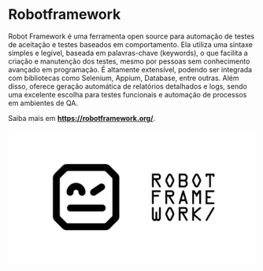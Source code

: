 # Robotframework

Robot Framework é uma ferramenta open source para automação de testes de aceitação e testes baseados em comportamento. Ela utiliza uma sintaxe simples e legível, baseada em palavras-chave (keywords), o que facilita a criação e manutenção dos testes, mesmo por pessoas sem conhecimento avançado em programação. É altamente extensível, podendo ser integrada com bibliotecas como Selenium, Appium, Database, entre outras. Além disso, oferece geração automática de relatórios detalhados e logs, sendo uma excelente escolha para testes funcionais e automação de processos em ambientes de QA.

Saiba mais em **https://robotframework.org/**.

<img src="/.medias/media-robotframework.png">